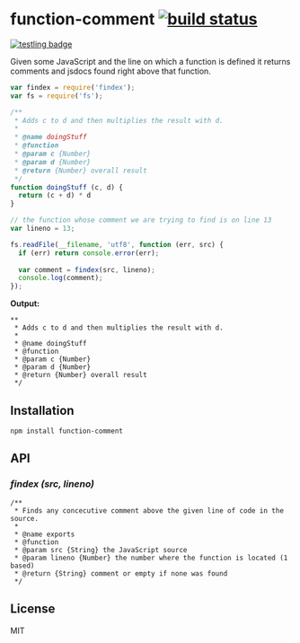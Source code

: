 # function-comment [![build status](https://secure.travis-ci.org/thlorenz/function-comment.png)](http://travis-ci.org/thlorenz/function-comment)

[![testling badge](https://ci.testling.com/thlorenz/function-comment.png)](https://ci.testling.com/thlorenz/function-comment)

Given some JavaScript and the line on which a function is defined it returns comments and jsdocs found right above that function.

```js
var findex = require('findex');
var fs = require('fs');

/**
 * Adds c to d and then multiplies the result with d.
 * 
 * @name doingStuff
 * @function
 * @param c {Number}
 * @param d {Number}
 * @return {Number} overall result
 */
function doingStuff (c, d) {
  return (c + d) * d
}

// the function whose comment we are trying to find is on line 13
var lineno = 13; 

fs.readFile(__filename, 'utf8', function (err, src) {
  if (err) return console.error(err);
  
  var comment = findex(src, lineno);
  console.log(comment);
});
```

**Output:**
```
**
 * Adds c to d and then multiplies the result with d.
 *
 * @name doingStuff
 * @function
 * @param c {Number}
 * @param d {Number}
 * @return {Number} overall result
 */
```
## Installation

    npm install function-comment

## API

### *findex (src, lineno)*

```
/**
 * Finds any concecutive comment above the given line of code in the source.
 *
 * @name exports
 * @function
 * @param src {String} the JavaScript source
 * @param lineno {Number} the number where the function is located (1 based)
 * @return {String} comment or empty if none was found
 */
 ```

## License

MIT
